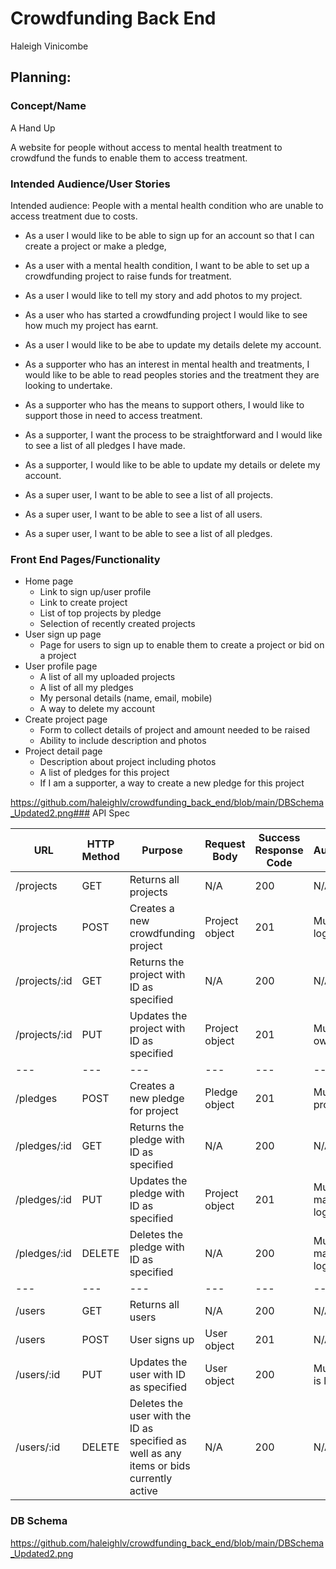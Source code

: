 # Crowdfunding Back End
Haleigh Vinicombe

## Planning:
### Concept/Name
A Hand Up

A website for people without access to mental health treatment to crowdfund the funds to enable them to access treatment.

### Intended Audience/User Stories
Intended audience: People with a mental health condition who are unable to access treatment due to costs.

- As a user I would like to be able to sign up for an account so that I can create a project or make a pledge,
- As a user with a mental health condition, I want to be able to set up a crowdfunding project to raise funds for treatment.
- As a user I would like to tell my story and add photos to my project.
- As a user who has started a crowdfunding project I would like to see how much my project has earnt.
- As a user I would like to be abe to update my details delete my account.

- As a supporter who has an interest in mental health and treatments, I would like to be able to read peoples stories and the treatment they are looking to undertake.
- As a supporter who has the means to support others, I would like to support those in need to access treatment.
- As a supporter, I want the process to be straightforward and I would like to see a list of all pledges I have made.
- As a supporter, I would like to be able to update my details or delete my account.

- As a super user, I want to be able to see a list of all projects.
- As a super user, I want to be able to see a list of all users.
- As a super user, I want to be able to see a list of all pledges.


### Front End Pages/Functionality
- Home page
    - Link to sign up/user profile 
    - Link to create project
    - List of top projects by pledge
    - Selection of recently created projects
- User sign up page
    - Page for users to sign up to enable them to create a project or bid on a project
- User profile page
    - A list of all my uploaded projects
    - A list of all my pledges
    - My personal details (name, email, mobile)
    - A way to delete my account
- Create project page
    - Form to collect details of project and amount needed to be raised
    - Ability to include description and photos
-  Project detail page
   -  Description about project including photos
   -  A list of pledges for this project
   -  If I am a supporter, a way to create a new pledge for this project

https://github.com/haleighlv/crowdfunding_back_end/blob/main/DBSchema_Updated2.png### API Spec

| URL | HTTP Method | Purpose | Request Body | Success Response Code | Authentication/Authorisation |
| --- | --- | --- | --- |--- |--- |
| /projects | GET | Returns all projects | N/A | 200 | N/A |
| /projects | POST | Creates a new crowdfunding project | Project object | 201 | Must be an existing user and logged in |
| /projects/:id| GET | Returns the project with ID as specified | N/A | 200 | N/A |
| /projects/:id | PUT | Updates the project with ID as specified | Project object | 201 | Must be an existing user who owns project and logged in |
| --- | --- | --- | --- |--- |--- |
| /pledges | POST | Creates a new pledge for project | Pledge object | 201 | Must be an existing user own project and is logged in |
| /pledges/:id | GET | Returns the pledge with ID as specified | N/A | 200 | N/A |
| /pledges/:id | PUT | Updates the pledge with ID as specified | Project object | 201| Must be an existing user who made the pledge and is logged in |
| /pledges/:id | DELETE | Deletes the pledge with ID as specified | N/A | 200 | Must be an existing user who made the pledge and is logged in |
| --- | --- | --- | --- |--- |--- |
| /users | GET | Returns all users | N/A | 200 | N/A |
| /users | POST | User signs up | User object | 201 | N/A |
| /users/:id | PUT | Updates the user with ID as specified | User object | 200 | Must be an existing user who is logged in or admin |
| /users/:id | DELETE | Deletes the user with the ID as specified as well as any items or bids currently active | N/A | 200 | N/A | Must be an the specified user who is logged in or admin

### DB Schema
https://github.com/haleighlv/crowdfunding_back_end/blob/main/DBSchema_Updated2.png